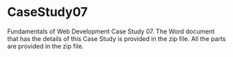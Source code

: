 # CaseStudy07
Fundamentals of Web Development Case Study 07. The Word document that has the details of this Case Study is provided in the zip file. All the parts are provided in the zip file.
